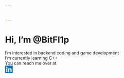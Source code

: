 ```yaml
---


---
```


<h1 id="hi-i’m-bitfl1p">Hi, I’m @BitFl1p</h1>
<p>I’m interested in backend coding and game development<br>
I’m currently learning C++<br>
You can reach me over at<br>
<a href="https://www.linkedin.com/in/b1tfl1p/"><img src="https://github.com/BitFl1p/BitFl1p/blob/master/Resources/linkedin.png" width="25"></a></p>

